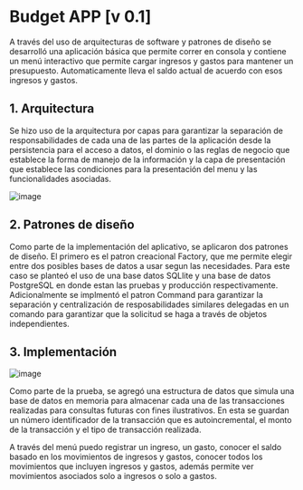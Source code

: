 # Budget APP [v 0.1]
A través del uso de arquitecturas de software y patrones de diseño se desarrolló una aplicación básica que permite correr en consola y contiene un menú interactivo que permite cargar ingresos y gastos para mantener un presupuesto. Automaticamente lleva el saldo actual de acuerdo con esos ingresos y gastos.

##  1. Arquitectura
Se hizo uso de la arquitectura por capas para garantizar la separación de responsabilidades de cada una de las partes de la aplicación desde la persistencia para el acceso a datos, el dominio o las reglas de negocio que establece la forma de manejo de la información y la capa de presentación que establece las condiciones para la presentación del menu y las funcionalidades asociadas.

![image](https://github.com/user-attachments/assets/a9b859f4-ea93-4ff2-8bb8-580566cceec4)

 
## 2. Patrones de diseño
Como parte de la implementación del aplicativo, se aplicaron dos patrones de diseño. El primero es el patron creacional Factory, que me permite elegir entre dos posibles bases de datos a usar segun las necesidades. Para este caso se planteó el uso de una base datos SQLlite y una base de datos PostgreSQL en donde estan las pruebas y producción respectivamente.
Adicionalmente se implmentó el patron Command para garantizar la separación y centralización de resposabilidades similares delegadas en un comando para garantizar que la solicitud se haga a través de objetos independientes.

## 3. Implementación

![image](https://github.com/user-attachments/assets/1decca11-7f99-47d4-92cd-799dba4c1d4f)

Como parte de la prueba, se agregó una estructura de datos que simula una base de datos en memoria para almacenar cada una de las transacciones realizadas para consultas futuras con fines ilustrativos. En esta se guardan un número identificador de la transacción que es autoincremental, el monto de la transacción y el tipo de transacción realizada.

A través del menú puedo registrar un ingreso, un gasto, conocer el saldo basado en los movimientos de ingresos y gastos, conocer todos los movimientos que incluyen ingresos y gastos, además permite ver movimientos asociados solo a ingresos o solo a gastos.


